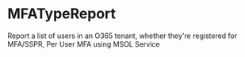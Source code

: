 # MFATypeReport
Report a list of users in an O365 tenant, whether they're registered for MFA/SSPR, Per User MFA using MSOL Service
